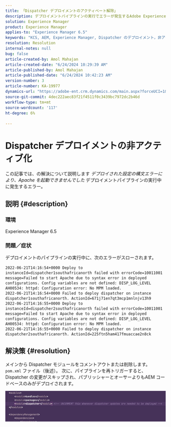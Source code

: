 ```yaml
---
title: 「Dispatcher デプロイメントのアクティベート解除」
description: デプロイメントパイプラインの実行でエラーが発生するAdobe Experience Managerの問題を修正する方法を説明します。
solution: Experience Manager
product: Experience Manager
applies-to: "Experience Manager 6.5"
keywords: "KCS, AEM, Experience Manager, Dispatcher のデプロイメント，非アクティブ化"
resolution: Resolution
internal-notes: null
bug: false
article-created-by: Amol Mahajan
article-created-date: "6/24/2024 10:29:39 AM"
article-published-by: Amol Mahajan
article-published-date: "6/24/2024 10:42:23 AM"
version-number: 3
article-number: KA-19977
dynamics-url: "https://adobe-ent.crm.dynamics.com/main.aspx?forceUCI=1&pagetype=entityrecord&etn=knowledgearticle&id=64f7c7a8-1432-ef11-840a-6045bd0298d4"
source-git-commit: 4dec222aec83f21f4511f0c3439bc7972dc2b46d
workflow-type: tm+mt
source-wordcount: '117'
ht-degree: 6%

---
```


# Dispatcher デプロイメントの非アクティブ化


この記事では、の解決について説明します *デプロイされた設定の構文エラーにより、Apache を起動できませんでした* デプロイメントパイプラインの実行中に発生するエラー。

## 説明 {#description}


### <b>環境</b>

Experience Manager 6.5



### <b>問題／症状</b>

デプロイメントのパイプラインの実行中に、次のエラーがスローされます。



```
2022-06-21T14:16:54+0000 Deploy to instanceId=dispatcher1southafricanorth failed with errorCode=10011001 message=Failed to start Apache due to syntax error in deployed configurations. Config variables are not defined: DISP_LOG_LEVEL AH00534: httpd: Configuration error: No MPM loaded.
2022-06-21T14:16:54+0000 Failed to deploy dispatcher on instance dispatcher1southafricanorth. ActionId=671j71en7qt3mcp1mnlnjv13h9
2022-06-21T14:16:55+0000 Deploy to instanceId=dispatcher2southafricanorth failed with errorCode=10011001 message=Failed to start Apache due to syntax error in deployed configurations. Config variables are not defined: DISP_LOG_LEVEL AH00534: httpd: Configuration error: No MPM loaded.
2022-06-21T14:16:55+0000 Failed to deploy dispatcher on instance dispatcher2southafricanorth. ActionId=225ftn5ham417fmuaccae2n8ck
```




## 解決策 {#resolution}


メインから Dispatcher モジュールをコメントアウトまたは削除します。 `pom.xml` ファイル（後述）。 次に、パイプラインを再トリガーすると、Dispatcher の変更がスキップされ、パブリッシャーとオーサーよりもAEM コードベースのみがデプロイされます。

![](assets/9dee138f-ccf7-ec11-bb3d-000d3a5b0558.png)
